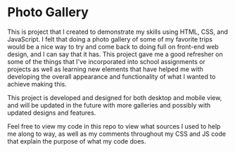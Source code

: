# Photo Gallery

This is project that I created to demonstrate my skills using HTML, CSS, and JavaScript. I felt that doing a photo gallery of some of my favorite trips would be a nice way to try and come back to doing full on front-end web design, and I can say that it has. This project gave me a good refresher on some of the things that I've incorporated into school assignments or projects as well as learning new elements that have helped me with developing the overall appearance and functionality of what I wanted to achieve making this.

This project is developed and designed for both desktop and mobile view, and will be updated in the future with more galleries and possibly with updated designs and features.

Feel free to view my code in this repo to view what sources I used to help me along to way, as well as my comments throughout my CSS and JS code that explain the purpose of what my code does.
